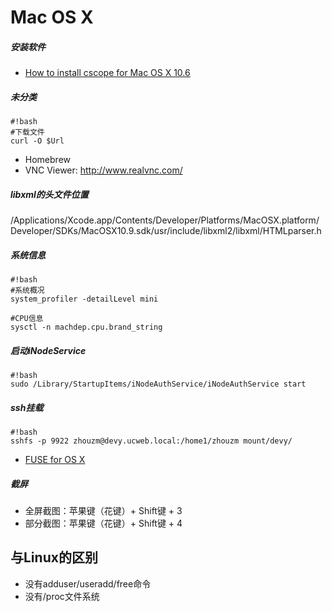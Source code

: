 # Mac OS X

##### 安装软件
* [How to install cscope for Mac OS X 10.6](http://stackoverflow.com/questions/9386127/how-to-install-cscope-for-mac-os-x-10-6)

##### 未分类
```
#!bash
#下载文件
curl -O $Url
```

* Homebrew
* VNC Viewer: http://www.realvnc.com/
##### libxml的头文件位置
/Applications/Xcode.app/Contents/Developer/Platforms/MacOSX.platform/Developer/SDKs/MacOSX10.9.sdk/usr/include/libxml2/libxml/HTMLparser.h


##### 系统信息
```
#!bash
#系统概况
system_profiler -detailLevel mini 

#CPU信息
sysctl -n machdep.cpu.brand_string
```
##### 启动iNodeService
```
#!bash
sudo /Library/StartupItems/iNodeAuthService/iNodeAuthService start
```

##### ssh挂载
```
#!bash
sshfs -p 9922 zhouzm@devy.ucweb.local:/home1/zhouzm mount/devy/
```
* [FUSE for OS X](http://osxfuse.github.io)

##### 截屏
* 全屏截图：苹果键（花键）+ Shift键 + 3
* 部分截图：苹果键（花键）+ Shift键 + 4

## 与Linux的区别
* 没有adduser/useradd/free命令
* 没有/proc文件系统